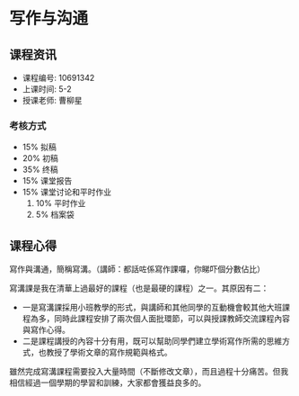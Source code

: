 # 写作与沟通

## 课程资讯
- 课程编号: 10691342
- 上课时间: 5-2
- 授课老师: 曹柳星
  
### 考核方式
- 15% 拟稿
- 20% 初稿
- 35% 终稿
- 15% 课堂报告
- 15% 课堂讨论和平时作业
  1.   10% 平时作业
  2.   5% 档案袋  
## 课程心得
寫作與溝通，簡稱寫溝。（講師：都話咗係寫作課囉，你睇吓個分數佔比）

寫溝課是我在清華上過最好的課程（也是最硬的課程）之一。其原因有二：

* 一是寫溝課採用小班教學的形式，與講師和其他同學的互動機會較其他大班課程為多，同時此課程安排了兩次個人面批環節，可以與授課教師交流課程內容與寫作心得。
* 二是課程講授的內容十分有用，既可以幫助同學們建立學術寫作所需的思維方式，也教授了學術文章的寫作規範與格式。

雖然完成寫溝課程需要投入大量時間（不斷修改文章），而且過程十分痛苦。但我相信經過一個學期的學習和訓練，大家都會獲益良多的。
